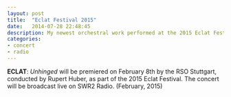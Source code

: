 ```yaml
---
layout: post
title:  "Eclat Festival 2015"
date:   2014-07-28 22:48:45
description: My newest orchestral work performed at the 2015 Eclat Festival by the RSO Stuttgart.
categories:
- concert
- radio
---
```


**ECLAT**: *Unhinged* will be premiered on February 8th by the RSO Stuttgart, conducted by Rupert Huber, as part of the 2015 Eclat Festival. The concert will be broadcast live on SWR2 Radio. (February, 2015)

